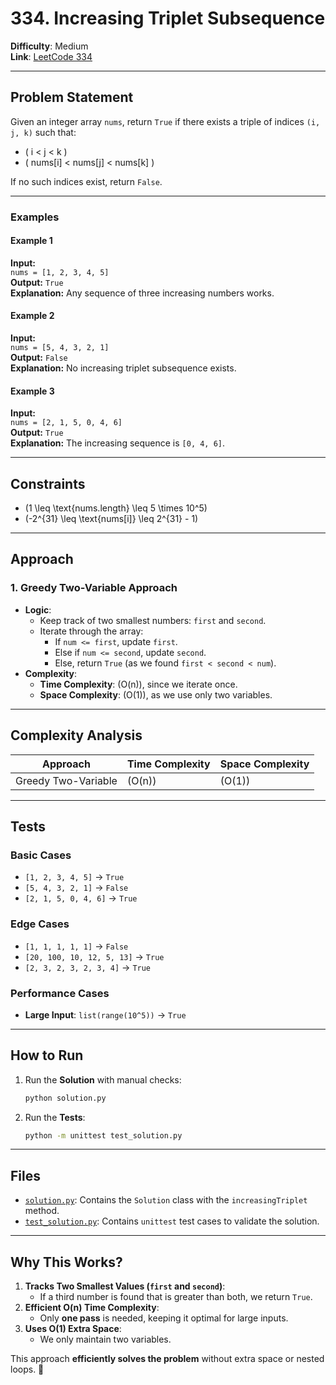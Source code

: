 # 334. Increasing Triplet Subsequence

**Difficulty**: Medium  
**Link**: [LeetCode 334](https://leetcode.com/problems/increasing-triplet-subsequence/description/?envType=study-plan-v2&envId=leetcode-75)

---

## **Problem Statement**

Given an integer array `nums`, return `True` if there exists a triple of indices `(i, j, k)` such that:

- \( i < j < k \)
- \( nums[i] < nums[j] < nums[k] \)

If no such indices exist, return `False`.

---

### **Examples**

#### **Example 1**
**Input:**  
`nums = [1, 2, 3, 4, 5]`  
**Output:** `True`  
**Explanation:** Any sequence of three increasing numbers works.

#### **Example 2**
**Input:**  
`nums = [5, 4, 3, 2, 1]`  
**Output:** `False`  
**Explanation:** No increasing triplet subsequence exists.

#### **Example 3**
**Input:**  
`nums = [2, 1, 5, 0, 4, 6]`  
**Output:** `True`  
**Explanation:** The increasing sequence is `[0, 4, 6]`.

---

## **Constraints**

- \(1 \leq \text{nums.length} \leq 5 \times 10^5\)
- \(-2^{31} \leq \text{nums[i]} \leq 2^{31} - 1\)

---

## **Approach**

### **1. Greedy Two-Variable Approach**
- **Logic**:
  - Keep track of two smallest numbers: `first` and `second`.
  - Iterate through the array:
    - If `num <= first`, update `first`.
    - Else if `num <= second`, update `second`.
    - Else, return `True` (as we found `first < second < num`).
- **Complexity**:
  - **Time Complexity**: \(O(n)\), since we iterate once.
  - **Space Complexity**: \(O(1)\), as we use only two variables.

---

## **Complexity Analysis**

| Approach        | Time Complexity | Space Complexity |
|----------------|----------------|------------------|
| Greedy Two-Variable | \(O(n)\) | \(O(1)\) |

---

## **Tests**

### **Basic Cases**
- `[1, 2, 3, 4, 5]` → `True`
- `[5, 4, 3, 2, 1]` → `False`
- `[2, 1, 5, 0, 4, 6]` → `True`

### **Edge Cases**
- `[1, 1, 1, 1, 1]` → `False`
- `[20, 100, 10, 12, 5, 13]` → `True`
- `[2, 3, 2, 3, 2, 3, 4]` → `True`

### **Performance Cases**
- **Large Input**: `list(range(10^5))` → `True`

---

## **How to Run**

1. Run the **Solution** with manual checks:
   ```bash
   python solution.py
   ```

2. Run the **Tests**:
   ```bash
   python -m unittest test_solution.py
   ```

---

## **Files**
- [`solution.py`](./solution.py): Contains the `Solution` class with the `increasingTriplet` method.
- [`test_solution.py`](./test_solution.py): Contains `unittest` test cases to validate the solution.

---

## **Why This Works?**
1. **Tracks Two Smallest Values (`first` and `second`)**:
   - If a third number is found that is greater than both, we return `True`.
2. **Efficient O(n) Time Complexity**:
   - Only **one pass** is needed, keeping it optimal for large inputs.
3. **Uses O(1) Extra Space**:
   - We only maintain two variables.

This approach **efficiently solves the problem** without extra space or nested loops. 🚀